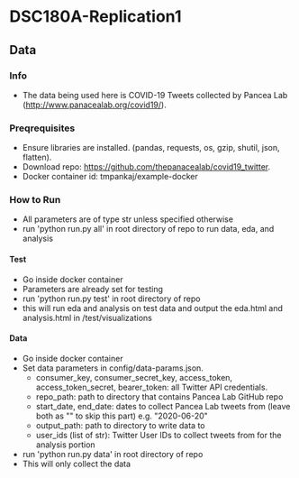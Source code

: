 # DSC180A-Replication1

## Data
### Info
* The data being used here is COVID-19 Tweets collected by Pancea Lab (http://www.panacealab.org/covid19/).
### Preqrequisites
* Ensure libraries are installed. (pandas, requests, os, gzip, shutil, json, flatten).
* Download repo: https://github.com/thepanacealab/covid19_twitter.
* Docker container id: tmpankaj/example-docker
### How to Run
* All parameters are of type str unless specified otherwise
* run 'python run.py all' in root directory of repo to run data, eda, and analysis
#### Test
* Go inside docker container
* Parameters are already set for testing
* run 'python run.py test' in root directory of repo
* this will run eda and analysis on test data and output the eda.html and analysis.html in /test/visualizations
#### Data
* Go inside docker container
* Set data parameters in config/data-params.json.
    * consumer_key, consumer_secret_key, access_token, access_token_secret, bearer_token: all Twitter API credentials.
    * repo_path: path to directory that contains Pancea Lab GitHub repo
    * start_date, end_date: dates to collect Pancea Lab tweets from (leave both as "" to skip this part) e.g. "2020-06-20"
    * output_path: path to directory to write data to
    * user_ids (list of str): Twitter User IDs to collect tweets from for the analysis portion
* run 'python run.py data' in root directory of repo
* This will only collect the data